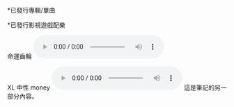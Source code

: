 
*已發行專輯/單曲


*已發行影視遊戲配樂

命運齒輪
<audio controls>
  <source src="/static/audio/命運齒輪.mp3" type="audio/mpeg">
  您的瀏覽器不支援音頻播放。
</audio>

XL 中性 money
<audio controls>
  <source src="/static/audio/XL 中性 money D 112 0701.mp3" type="audio/mpeg">
  您的瀏覽器不支援音頻播放。
</audio>
這是筆記的另一部分內容。


